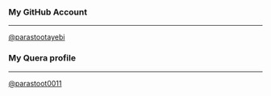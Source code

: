 ### My GitHub Account
---
[@parastootayebi](https://github.com/ParastooTayebi)

### My Quera profile
---
[@parastoot0011](https://quera.ir/profile/parastoot0011)
